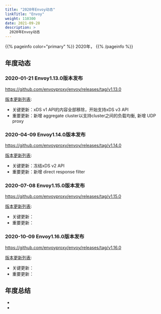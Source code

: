 ```yaml
---
title: "2020年Envoy动态"
linkTitle: "Envoy"
weight: 110300
date: 2021-09-28
description: >
  2020年Envoy动态
---
```


{{% pageinfo color="primary" %}}
2020年，
{{% /pageinfo %}}

## 年度动态

### 2020-01-21 Envoy1.13.0版本发布

https://github.com/envoyproxy/envoy/releases/tag/v1.13.0

[版本更新列表](https://www.envoyproxy.io/docs/envoy/latest/version_history/v1.13.0): 

- 关键更新：xDS v1 API的内容全部移除，开始支持xDS v3 API
- 重要更新：新增 aggregate cluster以支持cluster之间的负载均衡, 新增 UDP proxy

### 2020-04-09 Envoy1.14.0版本发布

https://github.com/envoyproxy/envoy/releases/tag/v1.14.0

[版本更新列表](https://www.envoyproxy.io/docs/envoy/latest/version_history/v1.14.0): 

- 关键更新：冻结xDS v2 API
- 重要更新：新增 direct response filter

### 2020-07-08 Envoy1.15.0版本发布

https://github.com/envoyproxy/envoy/releases/tag/v1.15.0

[版本更新列表](https://www.envoyproxy.io/docs/envoy/latest/version_history/v1.15.0): 

- 关键更新：
- 重要更新：

### 2020-10-09 Envoy1.16.0版本发布

https://github.com/envoyproxy/envoy/releases/tag/v1.16.0

[版本更新列表](https://www.envoyproxy.io/docs/envoy/latest/version_history/v1.16.0): 

- 关键更新：
- 重要更新：

## 年度总结

- 
- 


